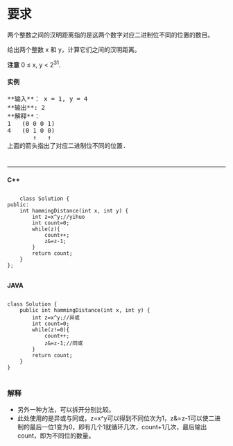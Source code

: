 # 要求
两个整数之间的汉明距离指的是这两个数字对应二进制位不同的位置的数目。

给出两个整数 x 和 y，计算它们之间的汉明距离。

**注意**
0 ≤ x, y < 2<sup>31</sup>.
<p><h4>实例</h4>
	<pre>
**输入**： x = 1, y = 4
**输出**: 2
**解释**：
1   (0 0 0 1)
4   (0 1 0 0)
       ↑   ↑
上面的箭头指出了对应二进制位不同的位置.
	</pre>
<p/>
————————————————————————————————————

**C++**
<pre>
<code>
	class Solution {
public:
    int hammingDistance(int x, int y) {
        int z=x^y;//yihuo
        int count=0;
        while(z){
            count++;
            z&=z-1;
        }
        return count;
    }
};
</code>
</pre>

**JAVA**
<pre>
<code>
class Solution {
    public int hammingDistance(int x, int y) {
        int z=x^y;//异或
        int count=0;
        while(z!=0){
            count++;
            z&=z-1;//同或
        }
        return count;
    }
}
</code>
</pre>
### 解释
* 另外一种方法，可以拆开分别比较。
* 此处使用的是异或与同或，z=x^y可以得到不同位次为1，z&=z-1可以使二进制的最后一位1变为0，即有几个1就循环几次，count+1几次，最后输出count，即为不同位的数量。
